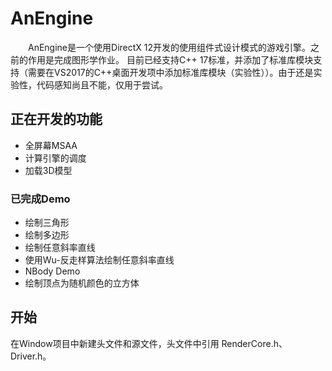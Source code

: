 # AnEngine

&#8195;&#8195;AnEngine是一个使用DirectX 12开发的使用组件式设计模式的游戏引擎。之前的作用是完成图形学作业。
目前已经支持C++ 17标准，并添加了标准库模块支持（需要在VS2017的C++桌面开发项中添加标准库模块（实验性））。由于还是实验性，代码感知尚且不能，仅用于尝试。

## 正在开发的功能
* 全屏幕MSAA
* 计算引擎的调度
* 加载3D模型

### 已完成Demo
* 绘制三角形
* 绘制多边形
* 绘制任意斜率直线
* 使用Wu-反走样算法绘制任意斜率直线
* NBody Demo
* 绘制顶点为随机颜色的立方体

## 开始
在Window项目中新建头文件和源文件，头文件中引用 RenderCore.h、Driver.h。
```cplusplus

```

